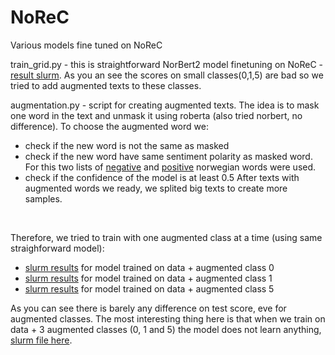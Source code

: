 # NoReC
Various models fine tuned  on NoReC <br>
  
train_grid.py - this is straightforward NorBert2 model finetuning on NoReC - [result slurm](https://github.com/AnnaPalarkina171/NoReC/blob/main/results/slurm-6426257.out). As you an see the scores on small classes(0,1,5) are bad so we tried to add augmented texts to these classes.
<br>

augmentation.py - script for creating augmented texts. The idea is to mask one word in the text and unmask it using roberta (also tried norbert, no difference). To choose the augmented word we:
- check if the new word is not the same as masked
- check if the new word have same sentiment polarity as masked word. For this two lists of [negative](https://github.com/AnnaPalarkina171/NoReC/blob/main/Fullform_Negative_lexicon.txt) and [positive](https://github.com/AnnaPalarkina171/NoReC/blob/main/Fullform_Positive_lexicon.txt) norwegian words were used. 
- check if the confidence of the model is at least 0.5
After texts with augmented words we ready, we splited big texts to create more samples.
<br> 

Therefore, we tried to train with one augmented class at a time (using same straighforward model):
- [slurm results](https://github.com/AnnaPalarkina171/NoReC/blob/main/results/slurm-6717156.out) for model trained on data + augmented class 0
- [slurm results](https://github.com/AnnaPalarkina171/NoReC/blob/main/results/slurm-6932819.out) for model trained on data + augmented class 1
- [slurm results](https://github.com/AnnaPalarkina171/NoReC/blob/main/results/slurm-6932821.out) for model trained on data + augmented class 5

As you can see there is barely any difference on test score, eve for augmented classes. The most interesting thing here is that when we train on data + 3 augmented classes (0, 1 and 5) the model does not learn anything, [slurm file here](https://github.com/AnnaPalarkina171/NoReC/blob/main/train_aug_015.py).
<br>
